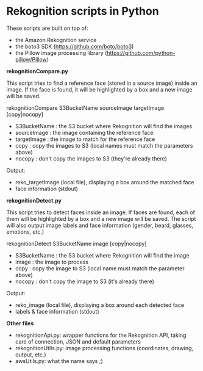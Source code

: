 # Rekognition scripts in Python 

These scripts are built on top of:
- the Amazon Rekognition service
- the boto3 SDK (https://github.com/boto/boto3)
- the Pillow image processing library (https://github.com/python-pillow/Pillow)

<b>rekognitionCompare.py</b>

This script tries to find a reference face (stored in a source image) inside an image. If the face is found, it will be highlighted by a box and a new image will be saved. 

rekognitionCompare S3BucketName sourceImage targetImage [copy|nocopy]
- S3BucketName   : the S3 bucket where Rekognition will find the images
- sourceImage    : the image containing the reference face
- targetImage    : the image to match for the reference face
- copy           : copy the images to S3 (local names must match the parameters above)
- nocopy         : don't copy the images to S3 (they're already there)

Output: 
- reko_targetImage (local file), displaying a box around the matched face
- face information (stdout)

<b>rekognitionDetect.py</b>

This script tries to detect faces inside an image. If faces are found, each of them will be highlighted by a box and a new image will be saved. The script will also output image labels and face information (gender, beard, glasses, emotions, etc.)

rekognitionDetect S3BucketName image [copy|nocopy]
- S3BucketName  : the S3 bucket where Rekognition will find the image
- image         : the image to process
- copy          : copy the image to S3 (local name must match the parameter above)
- nocopy        : don't copy the image to S3 (it's already there)

Output: 
- reko_image (local file), displaying a box around each detected face
- labels & face information (stdout)

<b>Other files</b>

- rekognitionApi.py: wrapper functions for the Rekognition API, taking care of connection, JSON and default parameters
- rekognitionUtils.py: image processing functions (coordinates, drawing, output, etc.)
- awsUtils.py: what the name says ;)

